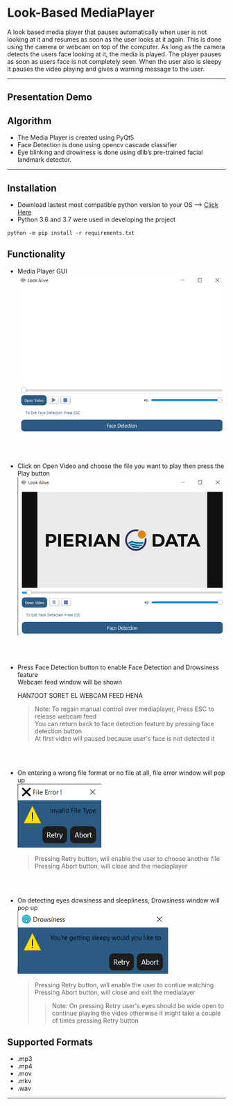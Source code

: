 # Look-Based MediaPlayer 
A look based media player that pauses automatically when user is not looking at it and resumes as soon as the user looks at it again.
This is done using the camera or webcam on top of the computer. As long as the camera detects the users face looking at it, the media is played. The player pauses as soon as users face is not completely seen. When the user also is sleepy it pauses the video playing and gives a warning message to the user. 



---
## Presentation Demo 

## Algorithm
- The Media Player is created using PyQt5
- Face Detection is done using opencv cascade classifier
- Eye blinking and drowiness is done using  dlib’s pre-trained facial landmark detector.

---
## Installation 
- Download lastest most compatible python version to your OS --> [Click Here](https://www.python.org/downloads/?c=hpgsf9 )
- Python 3.6 and 3.7 were used in developing the project
```
python -m pip install -r requirements.txt
```

## Functionality

- Media Player GUI <br />
![alt text](https://github.com/AbdelrahmanElsherif/look-based-media-player/blob/master/Media_Player/Screenshot%20(178).png?raw=true)
 <br />
 <br />
 
- Click on Open Video and choose the file you want to play then press the Play button <br />
![alt text](https://github.com/AbdelrahmanElsherif/look-based-media-player/blob/master/Media_Player/Screenshot%20(179).png?raw=true)
 <br />
 <br />
 
- Press Face Detection button to enable Face Detection and Drowsiness feature <br />
  Webcam feed window will be shown <br />
  
  HAN7OOT SORET EL WEBCAM FEED HENA 
  
   > Note: To regain manual control over mediaplayer, Press ESC to release webcam feed <br />
   You can return back to face detection feature by pressing face detection button <br />
   At first video will paused because user's face is not detected it 

 <br />
 <br />
 
 - On entering a wrong file format or no file at all, file error window will pop up <br />
 ![alt text](https://github.com/AbdelrahmanElsherif/look-based-media-player/blob/master/Media_Player/Screenshot%20(181).png?raw=true)

   >Pressing Retry button, will enable the user to choose another file <br />
   Pressing Abort button, will close and the mediaplayer 

 <br />
  <br />
  
 - On detecting eyes dowsiness and sleepliness, Drowsiness window will pop up <br />
 ![alt text](https://github.com/AbdelrahmanElsherif/look-based-media-player/blob/master/Media_Player/Screenshot%20(182).png?raw=true)

   >Pressing Retry button, will enable the user to contiue watching <br />
   Pressing Abort button, will close and exit the medialayer <br />
    >>Note: On pressing Retry user's eyes should be wide open to continue playing the video otherwise it might take a couple of times   pressing Retry button 
    

 ## Supported Formats 

 - .mp3 
 - .mp4 
 - .mov 
 - .mkv 
 - .wav 

 
---
